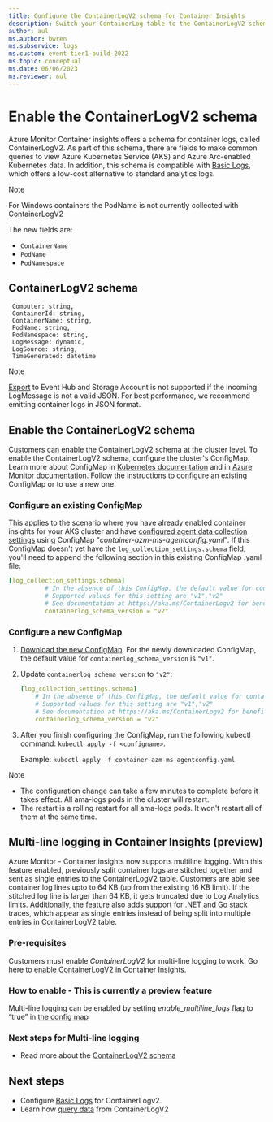 ```yaml
---
title: Configure the ContainerLogV2 schema for Container Insights
description: Switch your ContainerLog table to the ContainerLogV2 schema.
author: aul
ms.author: bwren
ms.subservice: logs
ms.custom: event-tier1-build-2022
ms.topic: conceptual
ms.date: 06/06/2023
ms.reviewer: aul
---
```


# Enable the ContainerLogV2 schema 
Azure Monitor Container insights offers a schema for container logs, called ContainerLogV2. As part of this schema, there are fields to make common queries to view Azure Kubernetes Service (AKS) and Azure Arc-enabled Kubernetes data. In addition, this schema is compatible with [Basic Logs](../logs/basic-logs-configure.md), which offers a low-cost alternative to standard analytics logs.

>[!NOTE]
>For Windows containers the PodName is not currently collected with ContainerLogV2

The new fields are:
* `ContainerName`
* `PodName`
* `PodNamespace`

## ContainerLogV2 schema
```kusto
 Computer: string,
 ContainerId: string,
 ContainerName: string,
 PodName: string,
 PodNamespace: string,
 LogMessage: dynamic,
 LogSource: string,
 TimeGenerated: datetime
```

>[!NOTE]
> [Export](../logs/logs-data-export.md) to Event Hub and Storage Account is not supported if the incoming LogMessage is not a valid JSON. For best performance, we recommend emitting container logs in JSON format.

## Enable the ContainerLogV2 schema
Customers can enable the ContainerLogV2 schema at the cluster level. To enable the ContainerLogV2 schema, configure the cluster's ConfigMap. Learn more about ConfigMap in [Kubernetes documentation](https://kubernetes.io/docs/tasks/configure-pod-container/configure-pod-configmap/)  and in [Azure Monitor documentation](./container-insights-agent-config.md#configmap-file-settings-overview).
Follow the instructions to configure an existing ConfigMap or to use a new one.

### Configure an existing ConfigMap
This applies to the scenario where you have already enabled container insights for your AKS cluster and have [configured agent data collection settings](./container-insights-agent-config.md#configure-and-deploy-configmaps) using ConfigMap "_container-azm-ms-agentconfig.yaml_". If this ConfigMap doesn't yet have the `log_collection_settings.schema` field, you'll need to append the following section in this existing ConfigMap .yaml file:

```yaml
[log_collection_settings.schema]
          # In the absence of this ConfigMap, the default value for containerlog_schema_version is "v1"
          # Supported values for this setting are "v1","v2"
          # See documentation at https://aka.ms/ContainerLogv2 for benefits of v2 schema over v1 schema before opting for "v2" schema
          containerlog_schema_version = "v2"
```

### Configure a new ConfigMap
1. [Download the new ConfigMap](https://aka.ms/container-azm-ms-agentconfig). For the newly downloaded ConfigMap, the default value for `containerlog_schema_version` is `"v1"`.
1. Update `containerlog_schema_version` to `"v2"`:

    ```yaml
    [log_collection_settings.schema]
        # In the absence of this ConfigMap, the default value for containerlog_schema_version is "v1"
        # Supported values for this setting are "v1","v2"
        # See documentation at https://aka.ms/ContainerLogv2 for benefits of v2 schema over v1 schema before opting for "v2" schema
        containerlog_schema_version = "v2"
    ```

3. After you finish configuring the ConfigMap, run the following kubectl command: `kubectl apply -f <configname>`.

   Example: `kubectl apply -f container-azm-ms-agentconfig.yaml`

>[!NOTE]
>* The configuration change can take a few minutes to complete before it takes effect. All ama-logs pods in the cluster will restart. 
>* The restart is a rolling restart for all ama-logs pods. It won't restart all of them at the same time.

## Multi-line logging in Container Insights (preview)
Azure Monitor - Container insights now supports multiline logging. With this feature enabled, previously split container logs are stitched together and sent as single entries to the ContainerLogV2 table. Customers are able see container log lines upto to 64 KB (up from the existing 16 KB limit). If the stitched log line is larger than 64 KB, it gets truncated due to Log Analytics limits. 
Additionally, the feature also adds support for .NET and Go stack traces, which appear as single entries instead of being split into multiple entries in ContainerLogV2 table. 

### Pre-requisites 
Customers must enable *ContainerLogV2* for multi-line logging to work.  Go here to [enable ContainerLogV2](../containers/container-insights-logging-v2.md#enable-the-containerlogv2-schema) in Container Insights. 

### How to enable - This is currently a preview feature
Multi-line logging can be enabled by setting *enable_multiline_logs* flag to “true” in [the config map](https://github.com/microsoft/Docker-Provider/blob/ci_prod/kubernetes/container-azm-ms-agentconfig.yaml#L49) 

### Next steps for Multi-line logging
* Read more about the [ContainerLogV2 schema](https://aka.ms/ContainerLogv2) 

## Next steps
* Configure [Basic Logs](../logs/basic-logs-configure.md) for ContainerLogv2.
* Learn how [query data](../container-insights-log-query.md#container-logs) from ContainerLogV2
